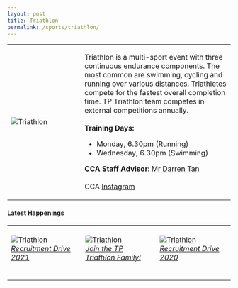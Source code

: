 ```yaml
---
layout: post
title: Triathlon
permalink: /sports/triathlon/
---
```

<table>
    <tr>
        <td style="width:33%"><image src="/images/CCA_triathlon.jpg" style="display:block;margin-left:auto;margin-right:auto;" alt="Triathlon"></image></td>
        <td>
            <p>
                Triathlon is a multi-sport event with three continuous endurance components. The most common are swimming, cycling and running over various distances. Triathletes compete for the fastest overall completion time. TP Triathlon team competes in external competitions annually.<br>
                <br>
                <b>Training Days:</b><br>
                <ul>
                    <li>Monday, 6.30pm (Running)</li>
                    <li>Wednesday, 6.30pm (Swimming)</li>
                </ul>
              </p>
              <p>
                <b>CCA Staff Advisor:</b> <a href="mailto:darrent@tp.edu.sg">Mr Darren Tan</a><br>
                <br>
                CCA <a href="https://www.instagram.com/tptriathlon">Instagram</a>
            </p>
        </td>
    </tr>
</table>

#### Latest Happenings

<table>
    <tr>
        <td style="width:33%"><br>
            <a href="https://www.instagram.com/p/CN9pVtanc1R">
                <image src="/images/Sports/TRIATHLON_Recruitment Drive 2021.png" style="display:block;margin-left:auto;margin-right:auto;" alt="Triathlon">
                <h6 style="margin-top:0%">Recruitment Drive 2021</h6>
                </image>
            </a>
        </td>
        <td style="width:33%"><br>
            <a href="https://www.instagram.com/p/CAFCC7gH1FC/">
                <image src="/images/Sports/TRIATHLON_Join the TP Triathlon Family!.png" style="display:block;margin-left:auto;margin-right:auto;" alt="Triathlon">
                <h6 style="margin-top:0%">Join the TP Triathlon Family!</h6>
                </image>
            </a>
        </td>
        <td style="width:33%"><br>
            <a href="https://www.instagram.com/p/CACH8TNHeIh/">
                <image src="/images/Sports/TRIATHLON_Recruitment Drive 2020.png" style="display:block;margin-left:auto;margin-right:auto;" alt="Triathlon">
                <h6 style="margin-top:0%">Recruitment Drive 2020</h6>
                </image>
            </a>
        </td>
    </tr>
</table>